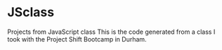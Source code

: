 # JSclass
Projects from JavaScript class
This is the code generated from a class I took with the Project Shift Bootcamp in Durham.
